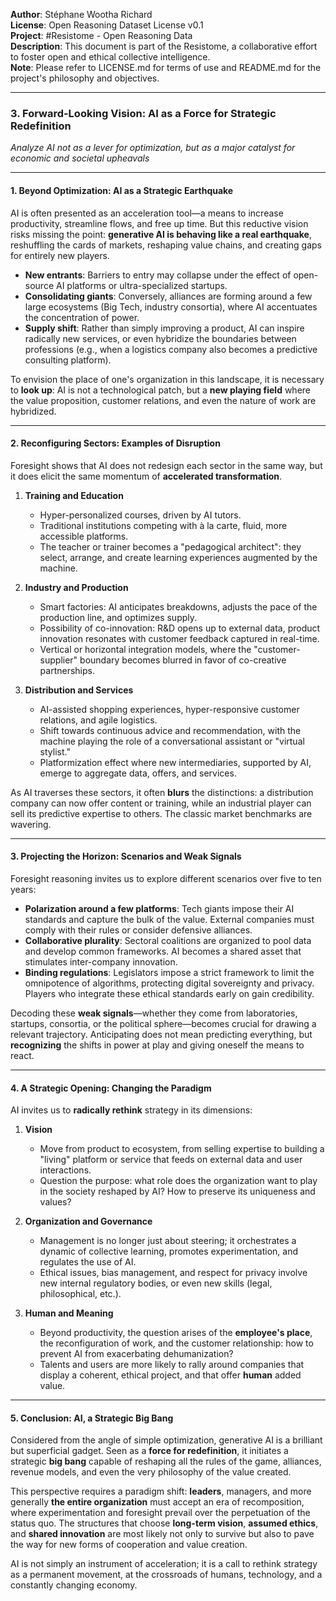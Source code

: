 **Author**: Stéphane Wootha Richard  
**License**: Open Reasoning Dataset License v0.1  
**Project**: #Resistome - Open Reasoning Data  
**Description**: This document is part of the Resistome, a collaborative effort to foster open and ethical collective intelligence.  
**Note**: Please refer to LICENSE.md for terms of use and README.md for the project's philosophy and objectives.

---

### 3. Forward-Looking Vision: AI as a Force for Strategic Redefinition  
*Analyze AI not as a lever for optimization, but as a major catalyst for economic and societal upheavals*

---

#### **1. Beyond Optimization: AI as a Strategic Earthquake**  
AI is often presented as an acceleration tool—a means to increase productivity, streamline flows, and free up time. But this reductive vision risks missing the point: **generative AI is behaving like a real earthquake**, reshuffling the cards of markets, reshaping value chains, and creating gaps for entirely new players.

- **New entrants**: Barriers to entry may collapse under the effect of open-source AI platforms or ultra-specialized startups.  
- **Consolidating giants**: Conversely, alliances are forming around a few large ecosystems (Big Tech, industry consortia), where AI accentuates the concentration of power.  
- **Supply shift**: Rather than simply improving a product, AI can inspire radically new services, or even hybridize the boundaries between professions (e.g., when a logistics company also becomes a predictive consulting platform).

To envision the place of one's organization in this landscape, it is necessary to **look up**: AI is not a technological patch, but a **new playing field** where the value proposition, customer relations, and even the nature of work are hybridized.

---

#### **2. Reconfiguring Sectors: Examples of Disruption**  
Foresight shows that AI does not redesign each sector in the same way, but it does elicit the same momentum of **accelerated transformation**.

1. **Training and Education**  
   - Hyper-personalized courses, driven by AI tutors.  
   - Traditional institutions competing with à la carte, fluid, more accessible platforms.  
   - The teacher or trainer becomes a "pedagogical architect": they select, arrange, and create learning experiences augmented by the machine.

2. **Industry and Production**  
   - Smart factories: AI anticipates breakdowns, adjusts the pace of the production line, and optimizes supply.  
   - Possibility of co-innovation: R&D opens up to external data, product innovation resonates with customer feedback captured in real-time.  
   - Vertical or horizontal integration models, where the "customer-supplier" boundary becomes blurred in favor of co-creative partnerships.

3. **Distribution and Services**  
   - AI-assisted shopping experiences, hyper-responsive customer relations, and agile logistics.  
   - Shift towards continuous advice and recommendation, with the machine playing the role of a conversational assistant or "virtual stylist."  
   - Platformization effect where new intermediaries, supported by AI, emerge to aggregate data, offers, and services.

As AI traverses these sectors, it often **blurs** the distinctions: a distribution company can now offer content or training, while an industrial player can sell its predictive expertise to others. The classic market benchmarks are wavering.

---

#### **3. Projecting the Horizon: Scenarios and Weak Signals**  
Foresight reasoning invites us to explore different scenarios over five to ten years:

- **Polarization around a few platforms**: Tech giants impose their AI standards and capture the bulk of the value. External companies must comply with their rules or consider defensive alliances.  
- **Collaborative plurality**: Sectoral coalitions are organized to pool data and develop common frameworks. AI becomes a shared asset that stimulates inter-company innovation.  
- **Binding regulations**: Legislators impose a strict framework to limit the omnipotence of algorithms, protecting digital sovereignty and privacy. Players who integrate these ethical standards early on gain credibility.

Decoding these **weak signals**—whether they come from laboratories, startups, consortia, or the political sphere—becomes crucial for drawing a relevant trajectory. Anticipating does not mean predicting everything, but **recognizing** the shifts in power at play and giving oneself the means to react.

---

#### **4. A Strategic Opening: Changing the Paradigm**  
AI invites us to **radically rethink** strategy in its dimensions:

1. **Vision**  
   - Move from product to ecosystem, from selling expertise to building a "living" platform or service that feeds on external data and user interactions.  
   - Question the purpose: what role does the organization want to play in the society reshaped by AI? How to preserve its uniqueness and values?

2. **Organization and Governance**  
   - Management is no longer just about steering; it orchestrates a dynamic of collective learning, promotes experimentation, and regulates the use of AI.  
   - Ethical issues, bias management, and respect for privacy involve new internal regulatory bodies, or even new skills (legal, philosophical, etc.).

3. **Human and Meaning**  
   - Beyond productivity, the question arises of the **employee's place**, the reconfiguration of work, and the customer relationship: how to prevent AI from exacerbating dehumanization?  
   - Talents and users are more likely to rally around companies that display a coherent, ethical project, and that offer **human** added value.

---

#### **5. Conclusion: AI, a Strategic Big Bang**  
Considered from the angle of simple optimization, generative AI is a brilliant but superficial gadget. Seen as a **force for redefinition**, it initiates a strategic **big bang** capable of reshaping all the rules of the game, alliances, revenue models, and even the very philosophy of the value created.

This perspective requires a paradigm shift: **leaders**, managers, and more generally **the entire organization** must accept an era of recomposition, where experimentation and foresight prevail over the perpetuation of the status quo. The structures that choose **long-term vision**, **assumed ethics**, and **shared innovation** are most likely not only to survive but also to pave the way for new forms of cooperation and value creation.

AI is not simply an instrument of acceleration; it is a call to rethink strategy as a permanent movement, at the crossroads of humans, technology, and a constantly changing economy.
